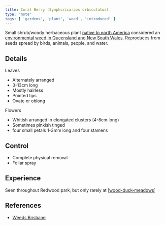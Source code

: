 ```yaml
---
title: Coral Berry (Symphoricarpos orbiculatus)
type: "note"
tags: [ 'gardens', 'plant', 'weed', 'introduced' ]
---
```




Small shrub/woody herbaceous plant [native to north America](https://en.wikipedia.org/wiki/Symphoricarpos_orbiculatus) considered an [environmental weed in Queensland and New South Wales](https://weeds.brisbane.qld.gov.au/weeds/coral-berry). Reproduces from seeds spread by birds, animals, people, and water.

## Details 

Leaves 
- Alternately arranged
- 3-13cm long 
- Mostly hairless
- Pointed tips
- Ovate or oblong

Flowers 
- Whitish arranged in elongated clusters (4-8cm long)
- Sometimes pinkish tinged
- four small petals 1-3mm long and four stamens

## Control 

- Complete physical removal.
- Foliar spray

## Experience 

Seen throughout Redwood park, but only rarely at [[wood-duck-meadows]]

## References

- [Weeds Brisbane](https://weeds.brisbane.qld.gov.au/weeds/coral-berry)

[//begin]: # "Autogenerated link references for markdown compatibility"
[wood-duck-meadows]: ../wood-duck-meadows "Wood duck meadows"
[//end]: # "Autogenerated link references"
